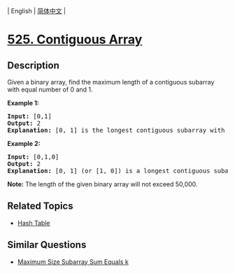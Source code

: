 
| English | [简体中文](README.md) |

# [525. Contiguous Array](https://leetcode-cn.com/problems/contiguous-array/)

## Description

<p>Given a binary array, find the maximum length of a contiguous subarray with equal number of 0 and 1. </p>


<p><b>Example 1:</b><br />
<pre>
<b>Input:</b> [0,1]
<b>Output:</b> 2
<b>Explanation:</b> [0, 1] is the longest contiguous subarray with equal number of 0 and 1.
</pre>
</p>

<p><b>Example 2:</b><br />
<pre>
<b>Input:</b> [0,1,0]
<b>Output:</b> 2
<b>Explanation:</b> [0, 1] (or [1, 0]) is a longest contiguous subarray with equal number of 0 and 1.
</pre>
</p>

<p><b>Note:</b>
The length of the given binary array will not exceed 50,000.
</p>

## Related Topics

- [Hash Table](https://leetcode-cn.com/tag/hash-table)

## Similar Questions

- [Maximum Size Subarray Sum Equals k](../maximum-size-subarray-sum-equals-k/README_EN.md)
